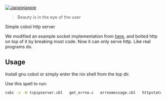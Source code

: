 [![Jappiejappie](https://img.shields.io/badge/twitch.tv-jappiejappie-purple?logo=twitch)](https://www.twitch.tv/jappiejappie)

> Beauty is in the eye of the user

Simple cobol http server

We modified an example socket implementation from [here](https://sourceforge.net/p/open-cobol/contrib/HEAD/tree/trunk/samples/socket/),
and bolted http on top of it by breaking most code.
Now it can only serve http. Like real programs do.

## Usage
Install gnu cobol or simply enter the nix shell from the top dir.

Use this spell to run:

```sh
cobc -x -W tcpipserver.cbl   get_errno.c   errnomessage.cbl   httpstatus.cbl   connecttoserver.cbl   gettimestamp.cbl && ./tcpipserver 127.0.0.1 8084
```
